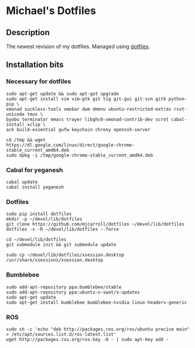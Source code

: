# Michael's Dotfiles

## Description

The newest revision of my dotfiles.  Managed using
[dotfiles](https://github.com/jbernard/dotfiles).

## Installation bits

### Necessary for dotfiles

    sudo apt-get update && sudo apt-get upgrade
    sudo apt-get install vim vim-gtk git tig git-gui git-svn gitk python-pip \
    xmonad suckless-tools xmobar dwm dmenu ubuntu-restricted-extras rxvt-unicode tmux \
    byobu terminator emacs trayer libghc6-xmonad-contrib-dev scrot cabal-install xclip \
    ack build-essential gufw keychain chrony openssh-server 

    cd /tmp && wget
    https://dl.google.com/linux/direct/google-chrome-stable_current_amd64.deb
    sudo dpkg -i /tmp/google-chrome-stable_current_amd64.deb


### Cabal for yeganesh 

    cabal update
    cabal install yeganesh

### Dotfiles

    sudo pip install dotfiles
    mkdir -p ~/devel/lib/dotfiles
    git clone https://github.com/mjcarroll/dotfiles ~/devel/lib/dotfiles
    dotfiles -s -R ~/devel/lib/dotfiles --force

    cd ~/devel/lib/dotfiles
    git submodule init && git submodule update

    sudo cp ~/devel/lib/dotfiles/xsession.desktop
    /usr/share/xsessions/xsession.desktop

### Bumblebee
    sudo add-apt-repository ppa:bumblebee/stable
    sudo add-apt-repository ppa:ubuntu-x-swat/x-updates
    sudo apt-get update
    sudo apt-get install bumblebee bumblebee-nvidia linux-headers-generic

### ROS
    sudo sh -c 'echo "deb http://packages.ros.org/ros/ubuntu precise main" > /etc/apt/sources.list.d/ros-latest.list'
    wget http://packages.ros.org/ros.key -O - | sudo apt-key add -
